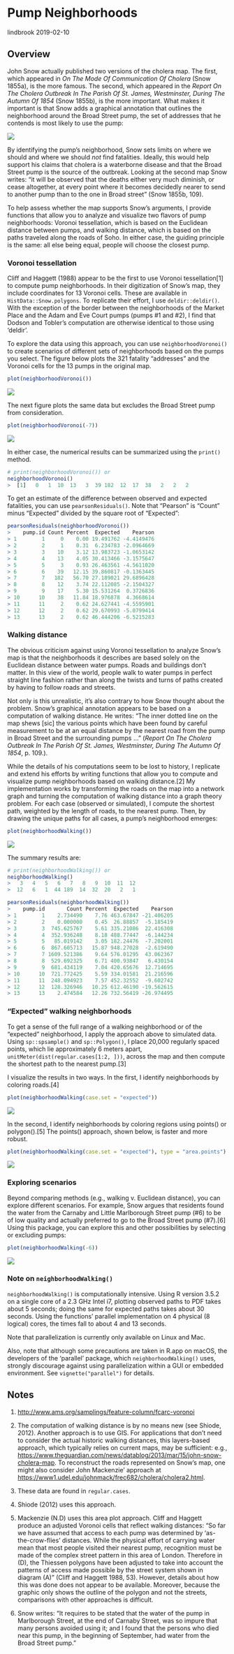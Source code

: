 Pump Neighborhoods
================
lindbrook
2019-02-10

## Overview

John Snow actually published two versions of the cholera map. The first,
which appeared in *On The Mode Of Communication Of Cholera* (Snow
1855a), is the more famous. The second, which appeared in the *Report On
The Cholera Outbreak In The Parish Of St. James, Westminster, During The
Autumn Of 1854* (Snow 1855b), is the more important. What makes it
important is that Snow adds a graphical annotation that outlines the
neighborhood around the Broad Street pump, the set of addresses that he
contends is most likely to use the pump:

![](fig12-6.png)

By identifying the pump’s neighborhood, Snow sets limits on where we
should and where we should *not* find fatalities. Ideally, this would
help support his claims that cholera is a waterborne disease and that
the Broad Street pump is the source of the outbreak. Looking at the
second map Snow writes: “it will be observed that the deaths either very
much diminish, or cease altogether, at every point where it becomes
decidedly nearer to send to another pump than to the one in Broad
street” (Snow 1855b, 109).

To help assess whether the map supports Snow’s arguments, I provide
functions that allow you to analyze and visualize two flavors of pump
neighborhoods: Voronoi tessellation, which is based on the Euclidean
distance between pumps, and walking distance, which is based on the
paths traveled along the roads of Soho. In either case, the guiding
principle is the same: all else being equal, people will choose the
closest pump.

### Voronoi tessellation

Cliff and Haggett (1988) appear to be the first to use Voronoi
tessellation\[1\] to compute pump neighborhoods. In their digitization
of Snow’s map, they include coordinates for 13 Voronoi cells. These are
available in `HistData::Snow.polygons`. To replicate their effort, I use
`deldir::deldir()`. With the exception of the border between the
neighborhoods of the Market Place and the Adam and Eve Court pumps
(pumps \#1 and \#2), I find that Dodson and Tobler’s computation are
otherwise identical to those using ‘deldir’.

To explore the data using this approach, you can use
`neighborhoodVoronoi()` to create scenarios of different sets of
neighborhoods based on the pumps you select. The figure below plots the
321 fatality “addresses” and the Voronoi cells for the 13 pumps in the
original
map.

``` r
plot(neighborhoodVoronoi())
```

<img src="pump.neighborhoods_files/figure-gfm/unnamed-chunk-2-1.png" style="display: block; margin: auto;" />

The next figure plots the same data but excludes the Broad Street pump
from
consideration.

``` r
plot(neighborhoodVoronoi(-7))
```

<img src="pump.neighborhoods_files/figure-gfm/unnamed-chunk-3-1.png" style="display: block; margin: auto;" />

In either case, the numerical results can be summarized using the
`print()` method.

``` r
# print(neighborhoodVoronoi()) or
neighborhoodVoronoi()
>  [1]   0   1  10  13   3  39 182  12  17  38   2   2   2
```

To get an estimate of the difference between observed and expected
fatalities, you can use `pearsonResiduals()`. Note that “Pearson” is
“Count” minus “Expected” divided by the square root of “Expected”:

``` r
pearsonResiduals(neighborhoodVoronoi())
>    pump.id Count Percent  Expected    Pearson
> 1        1     0    0.00 19.491762 -4.4149476
> 2        2     1    0.31  6.234783 -2.0964669
> 3        3    10    3.12 13.983723 -1.0653142
> 4        4    13    4.05 30.413466 -3.1575647
> 5        5     3    0.93 26.463561 -4.5611020
> 6        6    39   12.15 39.860817 -0.1363445
> 7        7   182   56.70 27.189021 29.6896428
> 8        8    12    3.74 22.112085 -2.1504327
> 9        9    17    5.30 15.531264  0.3726836
> 10      10    38   11.84 18.976878  4.3668614
> 11      11     2    0.62 24.627441 -4.5595901
> 12      12     2    0.62 29.670993 -5.0799414
> 13      13     2    0.62 46.444206 -6.5215283
```

### Walking distance

The obvious criticism against using Voronoi tessellation to analyze
Snow’s map is that the neighborhoods it describes are based solely on
the Euclidean distance between water pumps. Roads and buildings don’t
matter. In this view of the world, people walk to water pumps in perfect
straight line fashion rather than along the twists and turns of paths
created by having to follow roads and streets.

Not only is this unrealistic, it’s also contrary to how Snow thought
about the problem. Snow’s graphical annotation appears to be based on a
computation of walking distance. He writes: “The inner dotted line on
the map shews \[sic\] the various points which have been found by
careful measurement to be at an equal distance by the nearest road from
the pump in Broad Street and the surrounding pumps …” (*Report On The
Cholera Outbreak In The Parish Of St. James, Westminster, During The
Autumn Of 1854*, p. 109.).

While the details of his computations seem to be lost to history, I
replicate and extend his efforts by writing functions that allow you to
compute and visualize pump neighborhoods based on walking distance.\[2\]
My implementation works by transforming the roads on the map into a
network graph and turning the computation of walking distance into a
graph theory problem. For each case (observed or simulated), I compute
the shortest path, weighted by the length of roads, to the nearest pump.
Then, by drawing the unique paths for all cases, a pump’s neighborhood
emerges:

``` r
plot(neighborhoodWalking())
```

<img src="pump.neighborhoods_files/figure-gfm/unnamed-chunk-6-1.png" style="display: block; margin: auto;" />

The summary results are:

``` r
# print(neighborhoodWalking()) or
neighborhoodWalking()
>   3   4   5   6   7   8   9  10  11  12 
>  12   6   1  44 189  14  32  20   2   1
```

``` r
pearsonResiduals(neighborhoodWalking())
>    pump.id       Count Percent  Expected    Pearson
> 1        1    2.734490    7.76 463.67847 -21.406205
> 2        2    0.000000    0.45  26.88857  -5.185419
> 3        3  745.625767    5.61 335.21086  22.416308
> 4        4  352.936248    8.18 488.77447  -6.144234
> 5        5   85.019142    3.05 182.24476  -7.202001
> 6        6  867.605713   15.87 948.27028  -2.619490
> 7        7 1609.521386    9.64 576.01295  43.062367
> 8        8  529.692325    6.71 400.93847   6.430154
> 9        9  681.434119    7.04 420.65676  12.714695
> 10      10  721.772425    5.59 334.01581  21.216596
> 11      11  248.094923    7.57 452.32552  -9.602742
> 12      12  128.326946   10.25 612.46190 -19.562615
> 13      13    2.474584   12.26 732.56419 -26.974495
```

### “Expected” walking neighborhoods

To get a sense of the full range of a walking neighborhood or of the
“expected” neighborhood, I apply the approach above to simulated data.
Using `sp::spsample()` and `sp::Polygon()`, I place 20,000 regularly
spaced points, which lie approximately 6 meters apart,
`unitMeter(dist(regular.cases[1:2, ]))`, across the map and then compute
the shortest path to the nearest pump.\[3\]

I visualize the results in two ways. In the first, I identify
neighborhoods by coloring
roads.\[4\]

``` r
plot(neighborhoodWalking(case.set = "expected"))
```

<img src="pump.neighborhoods_files/figure-gfm/unnamed-chunk-9-1.png" style="display: block; margin: auto;" />

In the second, I identify neighborhoods by coloring regions using
points() or polygon().\[5\] The points() approach, shown below, is
faster and more
robust.

``` r
plot(neighborhoodWalking(case.set = "expected"), type = "area.points")
```

<img src="pump.neighborhoods_files/figure-gfm/unnamed-chunk-10-1.png" style="display: block; margin: auto;" />

### Exploring scenarios

Beyond comparing methods (e.g., walking v. Euclidean distance), you can
explore different scenarios. For example, Snow argues that residents
found the water from the Carnaby and Little Marlborough Street pump
(\#6) to be of low quality and actually preferred to go to the Broad
Street pump (\#7).\[6\] Using this package, you can explore this and
other possibilities by selecting or excluding
pumps:

``` r
plot(neighborhoodWalking(-6))
```

<img src="pump.neighborhoods_files/figure-gfm/unnamed-chunk-11-1.png" style="display: block; margin: auto;" />

### Note on `neighborhoodWalking()`

`neighborhoodWalking()` is computationally intensive. Using R version
3.5.2 on a single core of a 2.3 GHz Intel i7, plotting observed paths to
PDF takes about 5 seconds; doing the same for expected paths takes about
30 seconds. Using the functions’ parallel implementation on 4 physical
(8 logical) cores, the times fall to about 4 and 13 seconds.

Note that parallelization is currently only available on Linux and Mac.

Also, note that although some precautions are taken in R.app on macOS,
the developers of the ‘parallel’ package, which `neighborhoodWalking()`
uses, strongly discourage against using parallelization within a GUI or
embedded environment. See `vignette("parallel")` for details.

## Notes

1.  <http://www.ams.org/samplings/feature-column/fcarc-voronoi>

2.  The computation of walking distance is by no means new (see Shiode,
    2012). Another approach is to use GIS. For applications that don’t
    need to consider the actual historic walking distances, this
    layers-based approach, which typically relies on current maps, may
    be sufficient: e.g.,
    <https://www.theguardian.com/news/datablog/2013/mar/15/john-snow-cholera-map>.
    To reconstruct the roads represented on Snow’s map, one might also
    consider John Mackenzie’ approach at
    <https://www1.udel.edu/johnmack/frec682/cholera/cholera2.html>.

3.  These data are found in `regular.cases`.

4.  Shiode (2012) uses this approach.

5.  Mackenzie (N.D) uses this area plot approach. Cliff and Haggett
    produce an adjusted Voronoi cells that reflect walking distances:
    “So far we have assumed that access to each pump was determined by
    ‘as-the-crow-flies’ distances. While the physical effort of carrying
    water mean that most people visited their nearest pump, recognition
    must be made of the complex street pattern in this area of London.
    Therefore in (D), the Thiessen polygons have been adjusted to take
    into account the patterns of access made possible by the street
    system shown in diagram (A)” (Cliff and Haggett 1988, 53). However,
    details about how this was done does not appear to be available.
    Moreover, because the graphic only shows the outline of the polygon
    and not the streets, comparisons with other approaches is difficult.

6.  Snow writes: “It requires to be stated that the water of the pump in
    Marlborough Street, at the end of Carnaby Street, was so impure that
    many persons avoided using it; and I found that the persons who died
    near this pump, in the beginning of September, had water from the
    Broad Street pump.”

